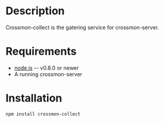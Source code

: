 Description
===========

Crossmon-collect is the gatering service for crossmon-server. 

Requirements
============

* [node.js](http://nodejs.org/) -- v0.8.0 or newer
* A running crossmon-server

Installation
============

    npm install crossmon-collect
